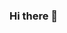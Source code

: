 ### Hi there 👋

<!--
**adidubs/adidubs** is a ✨ _special_ ✨ repository because its `README.md` (this file) appears on your GitHub profile.

Here are some ideas to get you started:

- 🔭 I’m ADITYA DUBEY
- 🌱 I’m currently learning data structures and algorithms 
- 👯 I’m good in Android Development
- 📫 You to reach me via LinkedIn: https://www.linkedin.com/in/aditya-dubey-63a925202/
- 😄 Call me as adidubs
- ⚡ Fun fact: A strange talent that you have.

